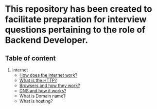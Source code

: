 # This repository has been created to facilitate preparation for interview questions pertaining to the role of **Backend Developer**.

## Table of content
1. Internet
   - [How does the internet work?](./internet/how-does-the-internet-work.md)
   - [What is the HTTP?](./internet/what-is-the-http.md)
   - [Browsers and how they work?](./internet/browsers-and-how-they-work.md)
   - [DNS and how it works?](./internet/dns-and-how-it-works.md)
   - [What is Domain name?](./internet/what-is-domain-name.md)
   - What is hosting?
